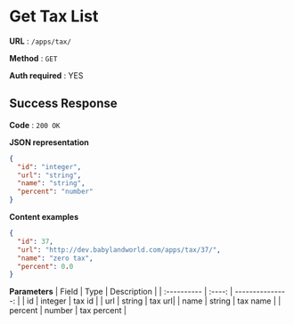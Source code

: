# Get Tax List

**URL** : `/apps/tax/`

**Method** : `GET`

**Auth required** : YES

## Success Response

**Code** : `200 OK`

**JSON representation**

```json
{
  "id": "integer",
  "url": "string",
  "name": "string",
  "percent": "number"
}
```

**Content examples**

```json
{
  "id": 37,
  "url": "http://dev.babylandworld.com/apps/tax/37/",
  "name": "zero tax",
  "percent": 0.0
}
```

**Parameters**
| Field | Type | Description |
| :---------- | :----: | ---------------: |
| id | integer | tax id |
| url | string | tax url|
| name | string | tax name |
| percent | number | tax percent |

